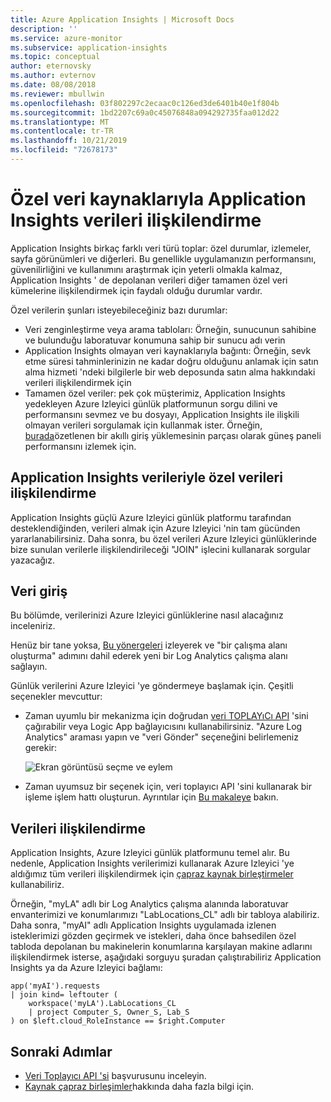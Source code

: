 ```yaml
---
title: Azure Application Insights | Microsoft Docs
description: ''
ms.service: azure-monitor
ms.subservice: application-insights
ms.topic: conceptual
author: eternovsky
ms.author: evternov
ms.date: 08/08/2018
ms.reviewer: mbullwin
ms.openlocfilehash: 03f802297c2ecaac0c126ed3de6401b40e1f804b
ms.sourcegitcommit: 1bd2207c69a0c45076848a094292735faa012d22
ms.translationtype: MT
ms.contentlocale: tr-TR
ms.lasthandoff: 10/21/2019
ms.locfileid: "72678173"
---
```

# <a name="correlating-application-insights-data-with-custom-data-sources"></a>Özel veri kaynaklarıyla Application Insights verileri ilişkilendirme

Application Insights birkaç farklı veri türü toplar: özel durumlar, izlemeler, sayfa görünümleri ve diğerleri. Bu genellikle uygulamanızın performansını, güvenilirliğini ve kullanımını araştırmak için yeterli olmakla kalmaz, Application Insights ' de depolanan verileri diğer tamamen özel veri kümelerine ilişkilendirmek için faydalı olduğu durumlar vardır.

Özel verilerin şunları isteyebileceğiniz bazı durumlar:

- Veri zenginleştirme veya arama tabloları: Örneğin, sunucunun sahibine ve bulunduğu laboratuvar konumuna sahip bir sunucu adı verin 
- Application Insights olmayan veri kaynaklarıyla bağıntı: Örneğin, sevk etme süresi tahminlerinizin ne kadar doğru olduğunu anlamak için satın alma hizmeti 'ndeki bilgilerle bir web deposunda satın alma hakkındaki verileri ilişkilendirmek için 
- Tamamen özel veriler: pek çok müşterimiz, Application Insights yedekleyen Azure Izleyici günlük platformunun sorgu dilini ve performansını sevmez ve bu dosyayı, Application Insights ile ilişkili olmayan verileri sorgulamak için kullanmak ister. Örneğin, [burada](https://www.catapultsystems.com/blogs/using-log-analytics-and-a-special-guest-to-forecast-electricity-generation/)özetlenen bir akıllı giriş yüklemesinin parçası olarak güneş paneli performansını izlemek için.

## <a name="how-to-correlate-custom-data-with-application-insights-data"></a>Application Insights verileriyle özel verileri ilişkilendirme 

Application Insights güçlü Azure Izleyici günlük platformu tarafından desteklendiğinden, verileri almak için Azure Izleyici 'nin tam gücünden yararlanabilirsiniz. Daha sonra, bu özel verileri Azure Izleyici günlüklerinde bize sunulan verilerle ilişkilendirileceği "JOIN" işlecini kullanarak sorgular yazacağız. 

## <a name="ingesting-data"></a>Veri giriş

Bu bölümde, verilerinizi Azure Izleyici günlüklerine nasıl alacağınız inceleniriz.

Henüz bir tane yoksa, [Bu yönergeleri](../learn/quick-collect-azurevm.md) izleyerek ve "bir çalışma alanı oluşturma" adımını dahil ederek yeni bir Log Analytics çalışma alanı sağlayın.

Günlük verilerini Azure Izleyici 'ye göndermeye başlamak için. Çeşitli seçenekler mevcuttur:

- Zaman uyumlu bir mekanizma için doğrudan [veri TOPLAYıCı API](https://docs.microsoft.com/azure/log-analytics/log-analytics-data-collector-api) 'sini çağırabilir veya Logic App bağlayıcısını kullanabilirsiniz. "Azure Log Analytics" araması yapın ve "veri Gönder" seçeneğini belirlemeniz gerekir:

  ![Ekran görüntüsü seçme ve eylem](./media/custom-data-correlation/01-logic-app-connector.png)  

- Zaman uyumsuz bir seçenek için, veri toplayıcı API 'sini kullanarak bir işleme işlem hattı oluşturun. Ayrıntılar için [Bu makaleye](https://docs.microsoft.com/azure/log-analytics/log-analytics-create-pipeline-datacollector-api) bakın.

## <a name="correlating-data"></a>Verileri ilişkilendirme

Application Insights, Azure Izleyici günlük platformunu temel alır. Bu nedenle, Application Insights verilerimizi kullanarak Azure Izleyici 'ye aldığımız tüm verileri ilişkilendirmek için [çapraz kaynak birleştirmeler](https://docs.microsoft.com/azure/log-analytics/log-analytics-cross-workspace-search) kullanabiliriz.

Örneğin, "myLA" adlı bir Log Analytics çalışma alanında laboratuvar envanterimizi ve konumlarımızı "LabLocations_CL" adlı bir tabloya alabiliriz. Daha sonra, "myAI" adlı Application Insights uygulamada izlenen isteklerimizi gözden geçirmek ve istekleri, daha önce bahsedilen özel tabloda depolanan bu makinelerin konumlarına karşılayan makine adlarını ilişkilendirmek isterse, aşağıdaki sorguyu şuradan çalıştırabiliriz Application Insights ya da Azure Izleyici bağlamı:

```
app('myAI').requests
| join kind= leftouter (
    workspace('myLA').LabLocations_CL
    | project Computer_S, Owner_S, Lab_S
) on $left.cloud_RoleInstance == $right.Computer
```

## <a name="next-steps"></a>Sonraki Adımlar

- [Veri Toplayıcı API 'si](https://docs.microsoft.com/azure/log-analytics/log-analytics-data-collector-api) başvurusunu inceleyin.
- [Kaynak çapraz birleşimler](https://docs.microsoft.com/azure/log-analytics/log-analytics-cross-workspace-search)hakkında daha fazla bilgi için.
